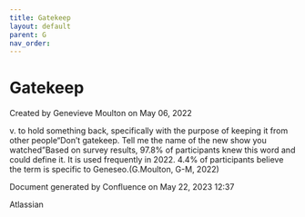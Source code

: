 ```yaml
---
title: Gatekeep
layout: default
parent: G
nav_order:
---
```


# Gatekeep

Created by  Genevieve Moulton on May 06, 2022

v. to hold something back, specifically with the purpose of keeping it from other people“Don’t gatekeep. Tell me the name of the new show you watched”Based on survey results, 97.8% of participants knew this word and could define it. It is used frequently in 2022. 4.4% of participants believe the term is specific to Geneseo.(G.Moulton, G-M, 2022)

Document generated by Confluence on May 22, 2023 12:37

Atlassian
